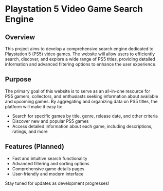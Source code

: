 # Playstation 5 Video Game Search Engine

## Overview

This project aims to develop a comprehensive search engine dedicated to Playstation 5 (PS5) video games. The website will allow users to efficiently search, discover, and explore a wide range of PS5 titles, providing detailed information and advanced filtering options to enhance the user experience.

## Purpose

The primary goal of this website is to serve as an all-in-one resource for PS5 gamers, collectors, and enthusiasts seeking information about available and upcoming games. By aggregating and organizing data on PS5 titles, the platform will make it easy to:

- Search for specific games by title, genre, release date, and other criteria
- Discover new and popular PS5 games
- Access detailed information about each game, including descriptions, ratings, and more

## Features (Planned)
- Fast and intuitive search functionality
- Advanced filtering and sorting options
- Comprehensive game details pages
- User-friendly and modern interface

Stay tuned for updates as development progresses! 